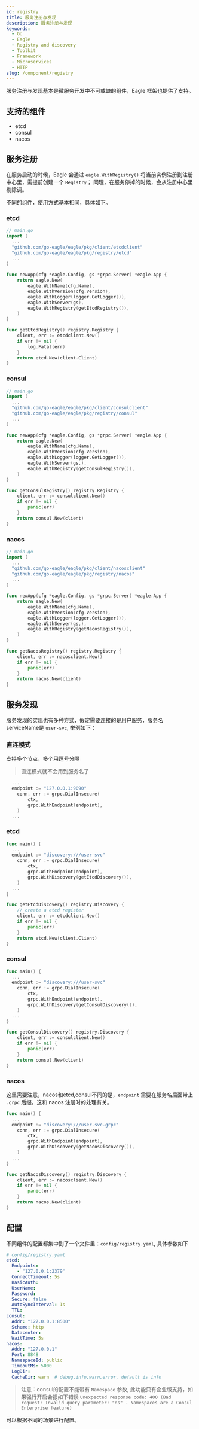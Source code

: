 ```yaml
---
id: registry
title: 服务注册与发现
description: 服务注册与发现
keywords:
  - Go
  - Eagle
  - Registry and discovery
  - Toolkit
  - Framework
  - Microservices
  - HTTP
slug: /component/registry
---
```


服务注册与发现基本是微服务开发中不可或缺的组件，Eagle 框架也提供了支持。

## 支持的组件

- etcd
- consul
- nacos

## 服务注册

在服务启动的时候，Eagle 会通过 `eagle.WithRegistry()` 将当前实例注册到注册中心里，需提前创建一个 `Registry`；
同理，在服务停掉的时候，会从注册中心里剔除调。

不同的组件，使用方式基本相同，具体如下。

### etcd

```go
// main.go
import (
  ...
  "github.com/go-eagle/eagle/pkg/client/etcdclient"
  "github.com/go-eagle/eagle/pkg/registry/etcd"
  ...
)

func newApp(cfg *eagle.Config, gs *grpc.Server) *eagle.App {
	return eagle.New(
		eagle.WithName(cfg.Name),
		eagle.WithVersion(cfg.Version),
		eagle.WithLogger(logger.GetLogger()),
		eagle.WithServer(gs),
		eagle.WithRegistry(getEtcdRegistry()),
	)
}

func getEtcdRegistry() registry.Registry {
	client, err := etcdclient.New()
	if err != nil {
		log.Fatal(err)
	}
	return etcd.New(client.Client)
}
```

### consul

```go
// main.go
import (
  ...
  "github.com/go-eagle/eagle/pkg/client/consulclient"
  "github.com/go-eagle/eagle/pkg/registry/consul"
  ...
)

func newApp(cfg *eagle.Config, gs *grpc.Server) *eagle.App {
	return eagle.New(
		eagle.WithName(cfg.Name),
		eagle.WithVersion(cfg.Version),
		eagle.WithLogger(logger.GetLogger()),
		eagle.WithServer(gs,),
		eagle.WithRegistry(getConsulRegistry()),
	)
}

func getConsulRegistry() registry.Registry {
	client, err := consulclient.New()
	if err != nil {
		panic(err)
	}
	return consul.New(client)
}
```

### nacos

```go
// main.go
import (
  ...
  "github.com/go-eagle/eagle/pkg/client/nacosclient"
  "github.com/go-eagle/eagle/pkg/registry/nacos"
  ...
)

func newApp(cfg *eagle.Config, gs *grpc.Server) *eagle.App {
	return eagle.New(
		eagle.WithName(cfg.Name),
		eagle.WithVersion(cfg.Version),
		eagle.WithLogger(logger.GetLogger()),
		eagle.WithServer(gs,),
		eagle.WithRegistry(getNacosRegistry()),
	)
}

func getNacosRegistry() registry.Registry {
	client, err := nacosclient.New()
	if err != nil {
		panic(err)
	}
	return nacos.New(client)
}
```

## 服务发现

服务发现的实现也有多种方式，假定需要连接的是用户服务，服务名serviceName是 `user-svc`, 举例如下：

### 直连模式

支持多个节点，多个用逗号分隔

> 直连模式就不会用到服务名了

```go
  ...
  endpoint := "127.0.0.1:9090"
	conn, err := grpc.DialInsecure(
		ctx,
		grpc.WithEndpoint(endpoint),
	)
  ...
```

### etcd

```go
func main() {
  ...
  endpoint := "discovery:///user-svc"
	conn, err := grpc.DialInsecure(
		ctx,
		grpc.WithEndpoint(endpoint),
		grpc.WithDiscovery(getEtcdDiscovery()),
	)
  ...
}

func getEtcdDiscovery() registry.Discovery {
	// create a etcd register
	client, err := etcdclient.New()
	if err != nil {
		panic(err)
	}
	return etcd.New(client.Client)
}
```

### consul

```go
func main() {
  ...
  endpoint := "discovery:///user-svc"
	conn, err := grpc.DialInsecure(
		ctx,
		grpc.WithEndpoint(endpoint),
		grpc.WithDiscovery(getConsulDiscovery()),
	)
  ...
}

func getConsulDiscovery() registry.Discovery {
	client, err := consulclient.New()
	if err != nil {
		panic(err)
	}
	return consul.New(client)
}
```

### nacos

这里需要注意，nacos和etcd,consul不同的是，`endpoint` 需要在服务名后面带上 `.grpc` 后缀，这和 nacos 注册时的处理有关。

```go
func main() {
  ...
  endpoint := "discovery:///user-svc.grpc"
	conn, err := grpc.DialInsecure(
		ctx,
		grpc.WithEndpoint(endpoint),
		grpc.WithDiscovery(getNacosDiscovery()),
	)
  ...
}

func getNacosDiscovery() registry.Discovery {
	client, err := nacosclient.New()
	if err != nil {
		panic(err)
	}
	return nacos.New(client)
}
```

## 配置

不同组件的配置都集中到了一个文件里：`config/registry.yaml`, 具体参数如下

```yaml
# config/registry.yaml
etcd:
  Endpoints:
    - "127.0.0.1:2379"
  ConnectTimeout: 5s
  BasicAuth:
  UserName:
  Password:
  Secure: false
  AutoSyncInterval: 1s
  TTL:
consul:
  Addr: "127.0.0.1:8500"
  Scheme: http
  Datacenter:
  WaitTime: 5s
nacos:
  Addr: "127.0.0.1"
  Port: 8848
  NamespaceId: public
  TimeoutMs: 5000
  LogDir:
  CacheDir: warn  # debug,info,warn,error, default is info
```

> 注意：consul的配置不能带有 `Namespace` 参数, 此功能只有企业版支持，如果强行开启会报如下错误
> `Unexpected response code: 400 (Bad request: Invalid query parameter: "ns" - Namespaces are a Consul Enterprise feature)`

可以根据不同的场景进行配置。
